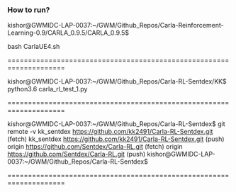 ### How to run?

kishor@GWMIDC-LAP-0037:~/GWM/Github_Repos/Carla-Reinforcement-Learning-0.9/CARLA_0.9.5/CARLA_0.9.5$ 

bash CarlaUE4.sh

====================================================================

kishor@GWMIDC-LAP-0037:~/GWM/Github_Repos/Carla-RL-Sentdex/KK$ 
python3.6 carla_rl_test_1.py

====================================================================

kishor@GWMIDC-LAP-0037:~/GWM/Github_Repos/Carla-RL-Sentdex$ git remote -v
kk_sentdex	https://github.com/kk2491/Carla-RL-Sentdex.git (fetch)
kk_sentdex	https://github.com/kk2491/Carla-RL-Sentdex.git (push)
origin	https://github.com/Sentdex/Carla-RL.git (fetch)
origin	https://github.com/Sentdex/Carla-RL.git (push)
kishor@GWMIDC-LAP-0037:~/GWM/Github_Repos/Carla-RL-Sentdex$ 

====================================================================


